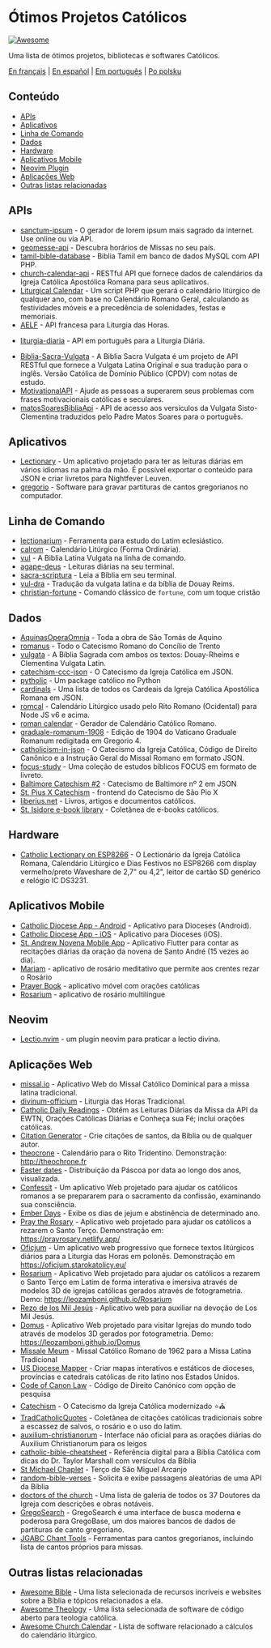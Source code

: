 # Ótimos Projetos Católicos

[![Awesome](https://cdn.rawgit.com/sindresorhus/awesome/d7305f38d29fed78fa85652e3a63e154dd8e8829/media/badge.svg)](https://github.com/sindresorhus/awesome)

Uma lista de ótimos projetos, bibliotecas e softwares Católicos.

[En français](https://github.com/servusdei2018/awesome-catholic/blob/master/README.fr.md) | [En español](https://github.com/servusdei2018/awesome-catholic/blob/master/README.es.md) | [Em português](https://github.com/servusdei2018/awesome-catholic/blob/master/README.pt-br.md) | [Po polsku](https://github.com/servusdei2018/awesome-catholic/blob/master/README.pl-pl.md)

## Conteúdo

  - [APIs](#apis)
  - [Aplicativos](#aplicativos)
  - [Linha de Comando](#linha-de-comando)
  - [Dados](#dados)
  - [Hardware](#hardware)
  - [Aplicativos Mobile](#aplicativos-mobile)
  - [Neovim Plugin](#neovim)
  - [Aplicações Web](#aplicações-web)
  - [Outras listas relacionadas](#outras-listas-relacionadas)

## APIs

* [sanctum-ipsum](https://github.com/graysonhicks/sanctum-ipsum) - O gerador de lorem ipsum mais sagrado da internet. Use online ou via API.
* [geomesse-api](https://github.com/carpedeum-fr/geomesse-api) - Descubra horários de Missas no seu país.
* [tamil-bible-database](https://github.com/jayarathina/Tamil-Bible-Database) - Biblia Tamil em banco de dados MySQL com API PHP.
* [church-calendar-api](https://github.com/igneus/church-calendar-api) - RESTful API que fornece dados de calendários da Igreja Católica Apostólica Romana para seus aplicativos.
* [Liturgical Calendar](https://github.com/Liturgical-Calendar/LiturgicalCalendarAPI) - Um script PHP que gerará o calendário litúrgico de qualquer ano, com base no Calendário Romano Geral, calculando as festividades móveis e a precedência de solenidades, festas e memoriais.
* [AELF](https://api.aelf.org/) - API francesa para Liturgia das Horas.
- [liturgia-diaria](https://github.com/Dancrf/liturgia-diaria) - API em português para a Liturgia Diária.
* [Biblia-Sacra-Vulgata](https://github.com/aseemsavio/Biblia-Sacra-Vulgata) - A Biblia Sacra Vulgata é um projeto de API RESTful que fornece a Vulgata Latina Original e sua tradução para o inglês. Versão Católica de Domínio Público (CPDV) com notas de estudo.
* [MotivationalAPI](https://github.com/GomezMig03/MotivationalAPI) - Ajude as pessoas a superarem seus problemas com frases motivacionais católicas e seculares.
* [matosSoaresBibliaApi](https://github.com/edsonbittencourt/matosSoaresBibliaApi) - API de acesso aos versículos da Vulgata Sisto-Clementina traduzidos pelo Padre Matos Soares para o português.

## Aplicativos

* [Lectionary](https://github.com/Dev1an/Lectionary) - Um aplicativo projetado para ter as leituras diárias em vários idiomas na palma da mão. É possível exportar o conteúdo para JSON e criar livretos para Nightfever Leuven.
* [gregorio](https://github.com/gregorio-project/gregorio) - Software para gravar partituras de cantos gregorianos no computador.

## Linha de Comando

* [lectionarium](https://github.com/davidrmcharles/lectionarium) - Ferramenta para estudo do Latim eclesiástico.
* [calrom](https://github.com/calendarium-romanum/calrom) - Calendário Litúrgico (Forma Ordinária).
* [vul](https://github.com/LukeSmithxyz/vul) - A Biblia Latina Vulgata na linha de comando.
* [agape-deus](https://github.com/ngorden/agape-deus) - Leituras diárias na seu terminal.
* [sacra-scriptura](https://github.com/ngorden/sacra-scriptura) - Leia a Bíblia em seu terminal.
* [vul-dra](https://github.com/RaynardGerraldo/vul-dra/) - Tradução da vulgata latina e da bíblia de Douay Reims.
* [christian-fortune](https://github.com/ngorden/christian-fortune) - Comando clássico de `fortune`, com um toque cristão

## Dados

* [AquinasOperaOmnia](https://github.com/Geremia/AquinasOperaOmnia) - Toda a obra de São Tomás de Aquino
* [romanus](https://github.com/borderstech/romanus) - Todo o Catecismo Romano do Concílio de Trento
* [vulgata](https://github.com/borderstech/vulgata) - A Bíblia Sagrada com ambos os textos: Douay-Rheims e Clementina Vulgata Latin.
* [catechism-ccc-json](https://github.com/nossbigg/catechism-ccc-json) - O Catecismo da Igreja Católica em JSON.
* [pytholic](https://github.com/Medromenax/pytholic) - Um package católico no Python
* [cardinals](https://github.com/ChrisVo/cardinals) - Uma lista de todos os Cardeais da Igreja Católica Apostólica Romana em JSON.
* [romcal](https://github.com/romcal/romcal) - Calendário Litúrgico usado pelo Rito Romano (Ocidental) para Node JS v6 e acima.
* [roman calendar](https://github.com/jayarathina/Roman-Calendar) - Gerador de Calendário Católico Romano.
* [graduale-romanum-1908](https://github.com/ahinkley/graduale-romanum-1908) - Edição de 1904 do Vaticano Graduale Romanum redigitada em Gregorio 4.
* [catholicism-in-json](https://github.com/aseemsavio/catholicism-in-json) - O Catecismo da Igreja Católica, Código de Direito Canônico e a Instrução Geral do Missal Romano em formato JSON.
* [focus-study](https://github.com/rvbcldud/focus-study) - Uma coleção de estudos bíblicos FOCUS em formato de livreto.
* [Baltimore Catechism #2](https://github.com/mattwong97/baltimore-catechism-no-2) - Catecismo de Baltimore nº 2 em JSON
* [St. Pius X Catechism](https://github.com/mattwong97/catechism-st-pius-x-frontend) - frontend do Catecismo de São Pio X
* [liberius.net](http://liberius.net/) - Livros, artigos e documentos católicos.
* [St. Isidore e-book library](https://isidore.co/calibre/#library_id=CalibreLibrary&panel=book_list) - Coletânea de e-books católicos.

## Hardware

* [Catholic Lectionary on ESP8266](https://github.com/plishman/Catholic-Lectionary-on-ESP8266) - O Lectionário da Igreja Católica Romana, Calendário Litúrgico e Dias Festivos no ESP8266 com display vermelho/preto Waveshare de 2,7" ou 4,2", leitor de cartão SD genérico e relógio IC DS3231.

## Aplicativos Mobile

* [Catholic Diocese App - Android](https://github.com/geerlingguy/Catholic-Diocese-App-Android) - Aplicativo para Dioceses (Android).
* [Catholic Diocese App - iOS](https://github.com/geerlingguy/Catholic-Diocese-App-iOS) - Aplicativo para Dioceses (iOS).
* [St. Andrew Novena Mobile App](https://github.com/mftruso/st-andrew-novena) - Aplicativo Flutter para contar as recitações diárias da oração da novena de Santo André (15 vezes ao dia).
* [Mariam](https://github.com/aldrinzigmundv/mariam) - aplicativo de rosário meditativo que permite aos crentes rezar o Rosário
* [Prayer Book](https://codeberg.org/jozo/prayer-book) - aplicativo móvel com orações católicas
* [Rosarium](https://codeberg.org/Krixec/Rosarium) - aplicativo de rosário multilíngue

## Neovim

* [Lectio.nvim](https://github.com/ngorden/lectio.nvim) - um plugin neovim para praticar a lectio divina.

## Aplicações Web

* [missal.io](https://github.com/benyanke/missal.io) - Aplicativo Web do Missal Católico Dominical para a missa latina tradicional.
* [divinum-officium](https://github.com/DivinumOfficium/divinum-officium) - Liturgia das Horas Tradicional.
* [Catholic Daily Readings](https://github.com/tbaba007/CatholicDaily) - Obtém as Leituras Diárias da Missa da API da EWTN, Orações Católicas Diárias e Conheça sua Fé; inclui orações católicas.
* [Citation Generator](https://github.com/matefs/Citation-Generator) - Crie citações de santos, da Bíblia ou de qualquer autor.
* [theocrone](https://github.com/paucazou/theochrone) - Calendário para o Rito Tridentino. Demonstração: http://theochrone.fr
* [Easter dates](https://easter-dates.gavinr.com/) - Distribuição da Páscoa por data ao longo dos anos, visualizada.
* [Confessit](https://github.com/kas-catholic/confessit-web) - Um aplicativo Web projetado para ajudar os católicos romanos a se prepararem para o sacramento da confissão, examinando sua consciência.
* [Ember Days](https://github.com/saint-isidore-guild/ember-days) - Exibe os dias de jejum e abstinência de determinado ano.
* [Pray the Rosary](https://github.com/marchiartur/pray-the-rosary) - Aplicativo web projetado para ajudar os católicos a rezarem o Santo Terço. Demonstração em: https://prayrosary.netlify.app/
* [Oficjum](https://github.com/anna-wro/rkk) - Um aplicativo web progressivo que fornece textos litúrgicos diários para a Liturgia das Horas em polonês. Demonstração em https://oficjum.starokatolicy.eu/
* [Rosarium](https://github.com/leozamboni/Rosarium) - Aplicativo Web projetado para ajudar os católicos a rezarem o Santo Terço em Latim de forma interativa e imersiva através de modelos 3D de igrejas católicas gerados através de fotogrametria. Demo: https://leozamboni.github.io/Rosarium
* [Rezo de los Mil Jesús](https://github.com/emamut/rezo-mil-jesus) - Aplicativo web para auxiliar na devoção de Los Mil Jesús.
* [Domus](https://github.com/leozamboni/Domus) - Aplicativo Web projetado para visitar Igrejas do mundo todo através de modelos 3D gerados por fotogrametria. Demo: https://leozamboni.github.io/Domus
* [Missale Meum](https://github.com/mmolenda/missalemeum) - Missal Católico Romano de 1962 para a Missa Latina Tradicional
* [US Diocese Mapper](https://github.com/kburchfiel/us_diocese_mapper/) - Criar mapas interativos e estáticos de dioceses, províncias e catedrais católicas de rito latino nos Estados Unidos.
* [Code of Canon Law](https://github.com/shineministry/codeofcanonlaw) - Código de Direito Canónico com opção de pesquisa
* [Catechism](https://github.com/nossbigg/catechism) - O Catecismo da Igreja Católica modernizado ⭐️⛪️
* [TradCatholicQuotes](https://github.com/nonnobisdomine62/tradcathquotes) -  Coletânea de citações católicas tradicionais sobre a escassez de salvos, o rosário e o uso do latim.
* [auxilium-christianorum](https://github.com/nonnobisdomine62/auxilium-christianorum-frontend) - Interface não oficial para as orações diárias do Auxilium Christianorum para os leigos
* [catholic-bible-cheatsheet](https://github.com/nonnobisdomine62/catholic-bible-cheatsheet) - Referência digital para a Bíblia Católica com dicas do Dr. Taylor Marshall com versículos da Bíblia
* [St Michael Chaplet](https://github.com/port19x/StMichaelChaplet) - Terço de São Miguel Arcanjo
* [random-bible-verses](https://github.com/rat9615/random-bible-verses/) - Solicita e exibe passagens aleatórias de uma API da Bíblia
* [doctors of the church](https://github.com/masaharumori7/doctors-of-the-church) - Uma lista de galeria de todos os 37 Doutores da Igreja com descrições e obras notáveis.
* [GregoSearch](https://busca.liturgiacantada.com.br) - GregoSearch é uma interface de busca moderna e poderosa para GregoBase, um dos maiores bancos de dados de partituras de canto gregoriano.
* [JGABC Chant Tools](https://bbloomf.github.io/jgabc/transcriber.html) - Ferramentas para cantos gregorianos, incluindo lista de cantos próprios para missas.

## Outras listas relacionadas

- [Awesome Bible](https://github.com/awesome-bible/awesome-bible.github.io) - Uma lista selecionada de recursos incríveis e websites sobre a Bíblia e tópicos relacionados a ela.
- [Awesome Theology](https://github.com/historical-theology/awesome-theology) - Uma lista selecionada de software de código aberto para teologia católica.
- [Awesome Church Calendar](https://github.com/calendarium-romanum/awesome-church-calendar) - Lista de software relacionado a cálculos do calendário litúrgico.
